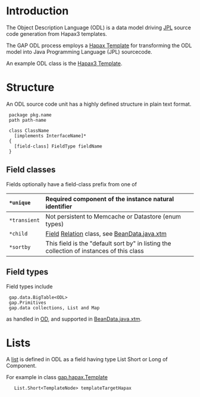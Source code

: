 # Introduction #

The Object Description Language (ODL) is a data model driving [JPL](http://books.google.com/books?id=Ww1B9O_yVGsC&lpg=PP1&ots=Sd4I8gQelB&dq=Java%20Programming%20Language&pg=PP1#v=onepage&q=&f=false) source code generation from Hapax3 templates.

The GAP ODL process employs a [Hapax Template](http://code.google.com/p/hapax2/wiki/Language) for transforming the ODL model into Java Programming Language (JPL) sourcecode.

An example ODL class is the [Hapax3 Template](http://code.google.com/p/gap-data/source/browse/trunk/odl/gap/hapax/Template.odl).

# Structure #

An ODL source code unit has a highly defined structure in plain text format.
```
 package pkg.name
 path path-name

 class ClassName 
   [implements InterfaceName]*
 {
   [field-class] FieldType fieldName
 }
```

## Field classes ##

Fields optionally have a field-class prefix from one of

| `*unique` | Required component of the instance natural identifier |
|:----------|:------------------------------------------------------|
| `*transient` | Not persistent to Memcache or Datastore (enum types)  |
| `*child`  | [Field](http://code.google.com/p/gap-data/source/browse/trunk/src/gap/odl/Field.java) [Relation](http://code.google.com/p/gap-data/source/browse/trunk/src/gap/service/od/FieldDescriptor.java) class, see [BeanData.java.xtm](http://code.google.com/p/gap-data/source/browse/trunk/web/WEB-INF/templates/BeanData.java.xtm) |
| `*sortby` | This field is the "default sort by" in listing the collection of instances of this class  |

## Field types ##

Field types include
```
 gap.data.BigTable<ODL>
 gap.Primitives
 gap.data collections, List and Map
```
as handled in [OD](http://code.google.com/p/gap-data/source/browse/trunk/src/gap/service/OD.java), and supported in [BeanData.java.xtm](http://code.google.com/p/gap-data/source/browse/trunk/web/WEB-INF/templates/BeanData.java.xtm).

# Lists #

A [list](http://code.google.com/p/gap-data/source/browse/trunk/src/gap/data/List.java) is defined in ODL as a field having type List Short or Long of Component.

For example in class [gap.hapax.Template](http://code.google.com/p/gap-data/source/browse/trunk/odl/gap/hapax/Template.odl)
```
   List.Short<TemplateNode> templateTargetHapax
```